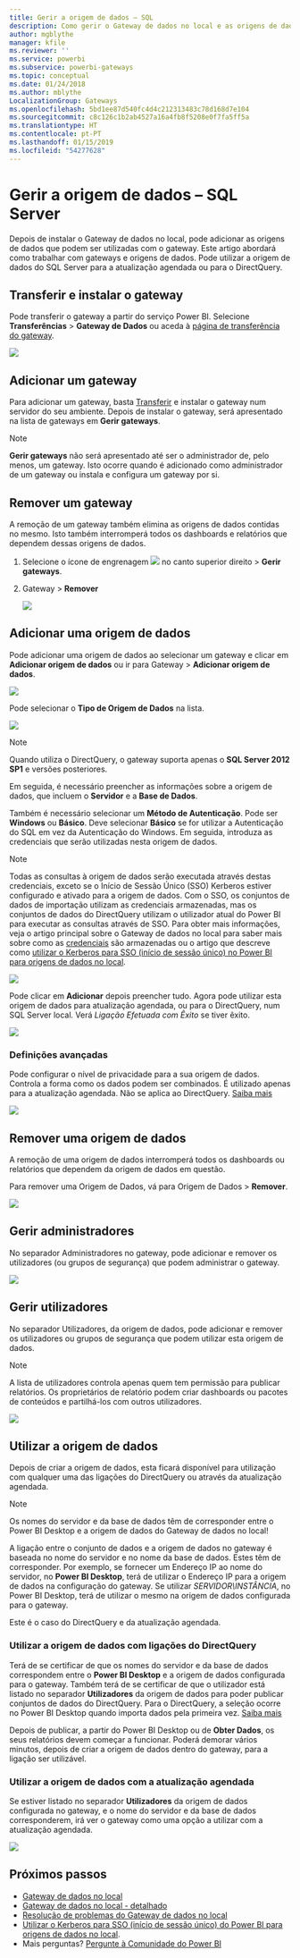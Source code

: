 ```yaml
---
title: Gerir a origem de dados – SQL
description: Como gerir o Gateway de dados no local e as origens de dados que pertencem a esse gateway.
author: mgblythe
manager: kfile
ms.reviewer: ''
ms.service: powerbi
ms.subservice: powerbi-gateways
ms.topic: conceptual
ms.date: 01/24/2018
ms.author: mblythe
LocalizationGroup: Gateways
ms.openlocfilehash: 5bd1ee87d540fc4d4c212313483c78d168d7e104
ms.sourcegitcommit: c8c126c1b2ab4527a16a4fb8f5208e0f7fa5ff5a
ms.translationtype: HT
ms.contentlocale: pt-PT
ms.lasthandoff: 01/15/2019
ms.locfileid: "54277628"
---
```

# <a name="manage-your-data-source---sql-server"></a>Gerir a origem de dados – SQL Server
Depois de instalar o Gateway de dados no local, pode adicionar as origens de dados que podem ser utilizadas com o gateway. Este artigo abordará como trabalhar com gateways e origens de dados. Pode utilizar a origem de dados do SQL Server para a atualização agendada ou para o DirectQuery.

## <a name="download-and-install-the-gateway"></a>Transferir e instalar o gateway
Pode transferir o gateway a partir do serviço Power BI. Selecione **Transferências** > **Gateway de Dados** ou aceda à [página de transferência do gateway](https://go.microsoft.com/fwlink/?LinkId=698861).

![](media/service-gateway-enterprise-manage-sql/powerbi-download-data-gateway.png)

## <a name="add-a-gateway"></a>Adicionar um gateway
Para adicionar um gateway, basta [Transferir](https://go.microsoft.com/fwlink/?LinkId=698861) e instalar o gateway num servidor do seu ambiente. Depois de instalar o gateway, será apresentado na lista de gateways em **Gerir gateways**.

> [!NOTE]
> **Gerir gateways** não será apresentado até ser o administrador de, pelo menos, um gateway. Isto ocorre quando é adicionado como administrador de um gateway ou instala e configura um gateway por si.
> 
> 

## <a name="remove-a-gateway"></a>Remover um gateway
A remoção de um gateway também elimina as origens de dados contidas no mesmo.  Isto também interromperá todos os dashboards e relatórios que dependem dessas origens de dados.

1. Selecione o ícone de engrenagem ![](media/service-gateway-enterprise-manage-sql/pbi_gearicon.png) no canto superior direito > **Gerir gateways**.
2. Gateway > **Remover**
   
   ![](media/service-gateway-enterprise-manage-sql/datasourcesettings7.png)

## <a name="add-a-data-source"></a>Adicionar uma origem de dados
Pode adicionar uma origem de dados ao selecionar um gateway e clicar em **Adicionar origem de dados** ou ir para Gateway > **Adicionar origem de dados**.

![](media/service-gateway-enterprise-manage-sql/datasourcesettings1.png)

Pode selecionar o **Tipo de Origem de Dados** na lista.

![](media/service-gateway-enterprise-manage-sql/datasourcesettings2.png)

> [!NOTE]
> Quando utiliza o DirectQuery, o gateway suporta apenas o **SQL Server 2012 SP1** e versões posteriores.
> 
> 

Em seguida, é necessário preencher as informações sobre a origem de dados, que incluem o **Servidor** e a **Base de Dados**.  

Também é necessário selecionar um **Método de Autenticação**.  Pode ser **Windows** ou **Básico**.  Deve selecionar **Básico** se for utilizar a Autenticação do SQL em vez da Autenticação do Windows. Em seguida, introduza as credenciais que serão utilizadas nesta origem de dados.

> [!NOTE]
> Todas as consultas à origem de dados serão executada através destas credenciais, exceto se o Início de Sessão Único (SSO) Kerberos estiver configurado e ativado para a origem de dados. Com o SSO, os conjuntos de dados de importação utilizam as credenciais armazenadas, mas os conjuntos de dados do DirectQuery utilizam o utilizador atual do Power BI para executar as consultas através de SSO. Para obter mais informações, veja o artigo principal sobre o Gateway de dados no local para saber mais sobre como as [credenciais](service-gateway-onprem.md#credentials) são armazenadas ou o artigo que descreve como [utilizar o Kerberos para SSO (início de sessão único) no Power BI para origens de dados no local](service-gateway-sso-kerberos.md).
> 
> 

![](media/service-gateway-enterprise-manage-sql/datasourcesettings3.png)

Pode clicar em **Adicionar** depois preencher tudo.  Agora pode utilizar esta origem de dados para atualização agendada, ou para o DirectQuery, num SQL Server local. Verá *Ligação Efetuada com Êxito* se tiver êxito.

![](media/service-gateway-enterprise-manage-sql/datasourcesettings4.png)

### <a name="advanced-settings"></a>Definições avançadas
Pode configurar o nível de privacidade para a sua origem de dados. Controla a forma como os dados podem ser combinados. É utilizado apenas para a atualização agendada. Não se aplica ao DirectQuery. [Saiba mais](https://support.office.com/article/Privacy-levels-Power-Query-CC3EDE4D-359E-4B28-BC72-9BEE7900B540)

![](media/service-gateway-enterprise-manage-sql/datasourcesettings9.png)

## <a name="remove-a-data-source"></a>Remover uma origem de dados
A remoção de uma origem de dados interromperá todos os dashboards ou relatórios que dependem da origem de dados em questão.  

Para remover uma Origem de Dados, vá para Origem de Dados > **Remover**.

![](media/service-gateway-enterprise-manage-sql/datasourcesettings6.png)

## <a name="manage-administrators"></a>Gerir administradores
No separador Administradores no gateway, pode adicionar e remover os utilizadores (ou grupos de segurança) que podem administrar o gateway.

![](media/service-gateway-enterprise-manage-sql/datasourcesettings8.png)

## <a name="manage-users"></a>Gerir utilizadores
No separador Utilizadores, da origem de dados, pode adicionar e remover os utilizadores ou grupos de segurança que podem utilizar esta origem de dados.

> [!NOTE]
> A lista de utilizadores controla apenas quem tem permissão para publicar relatórios. Os proprietários de relatório podem criar dashboards ou pacotes de conteúdos e partilhá-los com outros utilizadores.
> 
> 

![](media/service-gateway-enterprise-manage-sql/datasourcesettings5.png)

## <a name="using-the-data-source"></a>Utilizar a origem de dados
Depois de criar a origem de dados, esta ficará disponível para utilização com qualquer uma das ligações do DirectQuery ou através da atualização agendada.

> [!NOTE]
> Os nomes do servidor e da base de dados têm de corresponder entre o Power BI Desktop e a origem de dados do Gateway de dados no local!
> 
> 

A ligação entre o conjunto de dados e a origem de dados no gateway é baseada no nome do servidor e no nome da base de dados. Estes têm de corresponder. Por exemplo, se fornecer um Endereço IP ao nome do servidor, no **Power BI Desktop**, terá de utilizar o Endereço IP para a origem de dados na configuração do gateway. Se utilizar *SERVIDOR\INSTÂNCIA*, no Power BI Desktop, terá de utilizar o mesmo na origem de dados configurada para o gateway.

Este é o caso do DirectQuery e da atualização agendada.

### <a name="using-the-data-source-with-directquery-connections"></a>Utilizar a origem de dados com ligações do DirectQuery
Terá de se certificar de que os nomes do servidor e da base de dados correspondem entre o **Power BI Desktop** e a origem de dados configurada para o gateway. Também terá de se certificar de que o utilizador está listado no separador **Utilizadores** da origem de dados para poder publicar conjuntos de dados do DirectQuery. Para o DirectQuery, a seleção ocorre no Power BI Desktop quando importa dados pela primeira vez. [Saiba mais](desktop-use-directquery.md)

Depois de publicar, a partir do Power BI Desktop ou de **Obter Dados**, os seus relatórios devem começar a funcionar. Poderá demorar vários minutos, depois de criar a origem de dados dentro do gateway, para a ligação ser utilizável.

### <a name="using-the-data-source-with-scheduled-refresh"></a>Utilizar a origem de dados com a atualização agendada
Se estiver listado no separador **Utilizadores** da origem de dados configurada no gateway, e o nome do servidor e da base de dados corresponderem, irá ver o gateway como uma opção a utilizar com a atualização agendada.

![](media/service-gateway-enterprise-manage-sql/powerbi-gateway-enterprise-schedule-refresh.png)

## <a name="next-steps"></a>Próximos passos
* [Gateway de dados no local](service-gateway-onprem.md)  
* [Gateway de dados no local - detalhado](service-gateway-onprem-indepth.md)  
* [Resolução de problemas do Gateway de dados no local](service-gateway-onprem-tshoot.md)
* [Utilizar o Kerberos para SSO (início de sessão único) do Power BI para origens de dados no local](service-gateway-sso-kerberos.md). 
* Mais perguntas? [Pergunte à Comunidade do Power BI](http://community.powerbi.com/)

